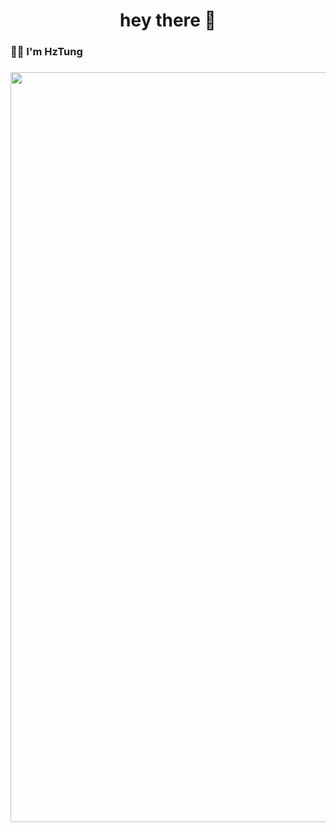 <h1 align="center">hey there 👋</h1>

###

<h3 align="left">👩‍💻  I'm HzTung</h3>

###

<a href="#">
    <img src="svg/hztung.svg" width="1200" width="750">
</a>
